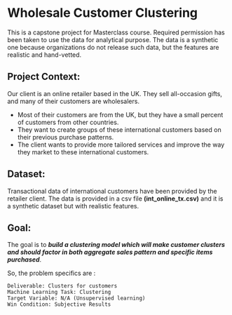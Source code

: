# Wholesale Customer Clustering
This is a capstone project for Masterclass course. Required permission has been taken to use the data for analytical purpose. The data is a synthetic one because organizations do not release such data, but the features are realistic and hand-vetted.

## Project Context:
Our client is an online retailer based in the UK. They sell all-occasion gifts, and many of their customers are wholesalers.
- Most of their customers are from the UK, but they have a small percent of customers from other countries.
-    They want to create groups of these international customers based on their previous purchase patterns.
  -  The client wants to provide more tailored services and improve the way they market to these international customers.

## Dataset:
Transactional data of international customers have been provided by the retailer client. The data is provided in a csv file **(int_online_tx.csv)** and it is a synthetic dataset but with realistic features. 

## Goal:
The goal is to ***build a clustering model which will make customer clusters and should factor in both aggregate sales pattern and specific items purchased***.

So, the problem specifics are :

    Deliverable: Clusters for customers
    Machine Learning Task: Clustering
    Target Variable: N/A (Unsupervised learning)
    Win Condition: Subjective Results


